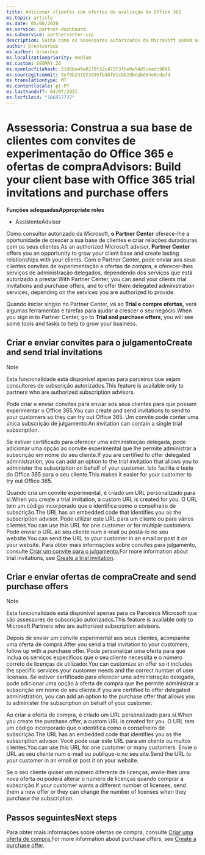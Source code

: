 ```yaml
---
title: Adicionar clientes com ofertas de avaliação do Office 365
ms.topic: article
ms.date: 05/06/2020
ms.service: partner-dashboard
ms.subservice: partnercenter-csp
description: Saiba como os assessores autorizados da Microsoft podem aumentar as suas subscrições do Office 365. Crie e envie convites para o julgamento do Office 365 e ofertas de compra aos clientes.
author: brentserbus
ms.author: brserbus
ms.localizationpriority: medium
ms.custom: SEOMAY.20
ms.openlocfilehash: 31d8be49e0270f32c472f3fbe0a54d5ceadc9098
ms.sourcegitcommit: 5ef0b231023395fb4bf01cb82d0eabd83e6cdaf4
ms.translationtype: MT
ms.contentlocale: pt-PT
ms.lasthandoff: 04/07/2021
ms.locfileid: "106557737"
---
```

# <a name="advisors-build-your-client-base-with-office-365-trial-invitations-and-purchase-offers"></a><span data-ttu-id="f7a5e-104">Assessoria: Construa a sua base de clientes com convites de experimentação do Office 365 e ofertas de compra</span><span class="sxs-lookup"><span data-stu-id="f7a5e-104">Advisors: Build your client base with Office 365 trial invitations and purchase offers</span></span>


<span data-ttu-id="f7a5e-105">**Funções adequadas**</span><span class="sxs-lookup"><span data-stu-id="f7a5e-105">**Appropriate roles**</span></span>

- <span data-ttu-id="f7a5e-106">Assistente</span><span class="sxs-lookup"><span data-stu-id="f7a5e-106">Advisor</span></span>


<span data-ttu-id="f7a5e-107">Como consultor autorizado da Microsoft, **o Partner Center** oferece-lhe a oportunidade de crescer a sua base de clientes e criar relações duradouras com os seus clientes.</span><span class="sxs-lookup"><span data-stu-id="f7a5e-107">As an authorized Microsoft advisor, **Partner Center** offers you an opportunity to grow your client base and create lasting relationships with your clients.</span></span> <span data-ttu-id="f7a5e-108">Com o Partner Center, pode enviar aos seus clientes convites de experimentação e ofertas de compra, e oferecer-lhes serviços de administração delegados, dependendo dos serviços que está autorizado a prestar.</span><span class="sxs-lookup"><span data-stu-id="f7a5e-108">With Partner Center, you can send your clients trial invitations and purchase offers, and to offer them delegated administration services, depending on the services you are authorized to provide.</span></span>

<span data-ttu-id="f7a5e-109">Quando iniciar singso no Partner Center, vá ao **Trial e compre ofertas,** verá algumas ferramentas e tarefas para ajudar a crescer o seu negócio.</span><span class="sxs-lookup"><span data-stu-id="f7a5e-109">When you sign in to Partner Center, go to **Trial and purchase offers**, you will see some tools and tasks to help to grow your business.</span></span>

## <a name="create-and-send-trial-invitations"></a><span data-ttu-id="f7a5e-110">Criar e enviar convites para o julgamento</span><span class="sxs-lookup"><span data-stu-id="f7a5e-110">Create and send trial invitations</span></span>

> [!NOTE]
> <span data-ttu-id="f7a5e-111">Esta funcionalidade está disponível apenas para parceiros que sejam consultores de subscrição autorizados.</span><span class="sxs-lookup"><span data-stu-id="f7a5e-111">This feature is available only to partners who are authorized subscription advisors.</span></span>

<span data-ttu-id="f7a5e-112">Pode criar e enviar convites para enviar aos seus clientes para que possam experimentar o Office 365.</span><span class="sxs-lookup"><span data-stu-id="f7a5e-112">You can create and send invitations to send to your customers so they can try out Office 365.</span></span> <span data-ttu-id="f7a5e-113">Um convite pode conter uma única subscrição de julgamento.</span><span class="sxs-lookup"><span data-stu-id="f7a5e-113">An invitation can contain a single trial subscription.</span></span>

<span data-ttu-id="f7a5e-114">Se estiver certificado para oferecer uma administração delegada, pode adicionar uma opção ao convite experimental que lhe permite administrar a subscrição em nome do seu cliente.</span><span class="sxs-lookup"><span data-stu-id="f7a5e-114">If you are certified to offer delegated administration, you can add an option to the trial invitation that allows you to administer the subscription on behalf of your customer.</span></span> <span data-ttu-id="f7a5e-115">Isto facilita o teste do Office 365 para o seu cliente.</span><span class="sxs-lookup"><span data-stu-id="f7a5e-115">This makes it easier for your customer to try out Office 365.</span></span>

<span data-ttu-id="f7a5e-116">Quando cria um convite experimental, é criado um URL personalizado para si.</span><span class="sxs-lookup"><span data-stu-id="f7a5e-116">When you create a trial invitation, a custom URL is created for you.</span></span> <span data-ttu-id="f7a5e-117">O URL tem um código incorporado que o identifica como o conselheiro de subscrição.</span><span class="sxs-lookup"><span data-stu-id="f7a5e-117">The URL has an embedded code that identifies you as the subscription advisor.</span></span> <span data-ttu-id="f7a5e-118">Pode utilizar este URL para um cliente ou para vários clientes.</span><span class="sxs-lookup"><span data-stu-id="f7a5e-118">You can use this URL for one customer or for multiple customers.</span></span> <span data-ttu-id="f7a5e-119">Pode enviar o URL ao seu cliente num e-mail ou postá-lo no seu website.</span><span class="sxs-lookup"><span data-stu-id="f7a5e-119">You can send the URL to your customer in an email or post it on your website.</span></span>
<span data-ttu-id="f7a5e-120">Para obter mais informações sobre convites para julgamento, consulte [Criar um convite para o julgamento.](advisors-create-a-trial-invitation.md)</span><span class="sxs-lookup"><span data-stu-id="f7a5e-120">For more information about trial invitations, see [Create a trial invitation](advisors-create-a-trial-invitation.md).</span></span>

## <a name="create-and-send-purchase-offers"></a><span data-ttu-id="f7a5e-121">Criar e enviar ofertas de compra</span><span class="sxs-lookup"><span data-stu-id="f7a5e-121">Create and send purchase offers</span></span>

> [!NOTE]
> <span data-ttu-id="f7a5e-122">Esta funcionalidade está disponível apenas para os Parceiros Microsoft que são assessores de subscrição autorizados.</span><span class="sxs-lookup"><span data-stu-id="f7a5e-122">This feature is available only to Microsoft Partners who are authorized subscription advisors.</span></span>

<span data-ttu-id="f7a5e-123">Depois de enviar um convite experimental aos seus clientes, acompanhe uma oferta de compra.</span><span class="sxs-lookup"><span data-stu-id="f7a5e-123">After you send a trial invitation to your customers, follow up with a purchase offer.</span></span> <span data-ttu-id="f7a5e-124">Pode personalizar uma oferta para que inclua os serviços específicos que o seu cliente necessita e o número correto de licenças de utilizador.</span><span class="sxs-lookup"><span data-stu-id="f7a5e-124">You can customize an offer so it includes the specific services your customer needs and the correct number of user licenses.</span></span> <span data-ttu-id="f7a5e-125">Se estiver certificado para oferecer uma administração delegada, pode adicionar uma opção à oferta de compra que lhe permite administrar a subscrição em nome do seu cliente.</span><span class="sxs-lookup"><span data-stu-id="f7a5e-125">If you are certified to offer delegated administration, you can add an option to the purchase offer that allows you to administer the subscription on behalf of your customer.</span></span>

<span data-ttu-id="f7a5e-126">Ao criar a oferta de compra, é criado um URL personalizado para si.</span><span class="sxs-lookup"><span data-stu-id="f7a5e-126">When you create the purchase offer, a custom URL is created for you.</span></span> <span data-ttu-id="f7a5e-127">O URL tem um código incorporado que o identifica como o conselheiro de subscrição.</span><span class="sxs-lookup"><span data-stu-id="f7a5e-127">The URL has an embedded code that identifies you as the subscription advisor.</span></span> <span data-ttu-id="f7a5e-128">Você pode usar este URL para um cliente ou muitos clientes.</span><span class="sxs-lookup"><span data-stu-id="f7a5e-128">You can use this URL for one customer or many customers.</span></span> <span data-ttu-id="f7a5e-129">Envie o URL ao seu cliente num e-mail ou publique-o no seu site.</span><span class="sxs-lookup"><span data-stu-id="f7a5e-129">Send the URL to your customer in an email or post it on your website.</span></span>

<span data-ttu-id="f7a5e-130">Se o seu cliente quiser um número diferente de licenças, envie-lhes uma nova oferta ou poderá alterar o número de licenças quando comprar a subscrição.</span><span class="sxs-lookup"><span data-stu-id="f7a5e-130">If your customer wants a different number of licenses, send them a new offer or they can change the number of licenses when they purchase the subscription.</span></span>

## <a name="next-steps"></a><span data-ttu-id="f7a5e-131">Passos seguintes</span><span class="sxs-lookup"><span data-stu-id="f7a5e-131">Next steps</span></span>

<span data-ttu-id="f7a5e-132">Para obter mais informações sobre ofertas de compra, consulte [Criar uma oferta de compra.](advisor-create-a-purchase-offer.md)</span><span class="sxs-lookup"><span data-stu-id="f7a5e-132">For more information about purchase offers, see [Create a purchase offer](advisor-create-a-purchase-offer.md).</span></span>
